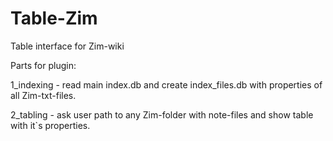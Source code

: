 # Table-Zim
Table interface for Zim-wiki

Parts for plugin:

1_indexing - read main index.db and create index_files.db with properties of all Zim-txt-files.

2_tabling - ask user path to any Zim-folder with note-files and show table with it`s properties.

